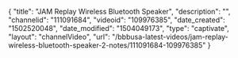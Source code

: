 {
    "title": "JAM Replay Wireless Bluetooth Speaker",
    "description": "",
    "channelid": "111091684",
    "videoid": "109976385",
    "date_created": "1502520048",
    "date_modified": "1504049173",
    "type": "captivate",
    "layout": "channelVideo",
    "url": "\/bbbusa-latest-videos\/jam-replay-wireless-bluetooth-speaker-2-notes\/111091684-109976385"
}